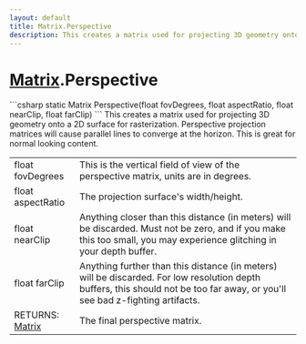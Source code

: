 ```yaml
---
layout: default
title: Matrix.Perspective
description: This creates a matrix used for projecting 3D geometry onto a 2D surface for rasterization. Perspective projection matrices will cause parallel lines to converge at the horizon. This is great for normal looking content.
---
```

# [Matrix]({{site.url}}/Pages/Reference/Matrix.html).Perspective

<div class='signature' markdown='1'>
```csharp
static Matrix Perspective(float fovDegrees, float aspectRatio, float nearClip, float farClip)
```
This creates a matrix used for projecting 3D geometry
onto a 2D surface for rasterization. Perspective projection
matrices will cause parallel lines to converge at the horizon.
This is great for normal looking content.
</div>

|  |  |
|--|--|
|float fovDegrees|This is the vertical field of view of             the perspective matrix, units are in degrees.|
|float aspectRatio|The projection surface's width/height.|
|float nearClip|Anything closer than this distance (in             meters) will be discarded. Must not be zero, and if you make this             too small, you may experience glitching in your depth buffer.|
|float farClip|Anything further than this distance (in             meters) will be discarded. For low resolution depth buffers, this             should not be too far away, or you'll see bad z-fighting              artifacts.|
|RETURNS: [Matrix]({{site.url}}/Pages/Reference/Matrix.html)|The final perspective matrix.|




